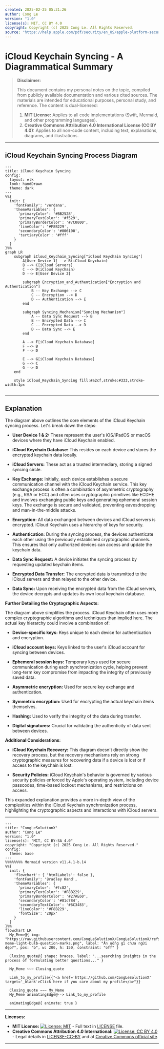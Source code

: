 ```yaml
---
created: 2025-02-25 05:31:26
author: Cong Le
version: "1.0"
license(s): MIT, CC BY 4.0
copyright: Copyright (c) 2025 Cong Le. All Rights Reserved.
source: "https://help.apple.com/pdf/security/en_US/apple-platform-security-guide.pdf"
---
```




# iCloud Keychain Syncing - A Diagrammatical Summary
> **Disclaimer:**
>
> This document contains my personal notes on the topic,
> compiled from publicly available documentation and various cited sources.
> The materials are intended for educational purposes, personal study, and reference.
> The content is dual-licensed:
> 1. **MIT License:** Applies to all code implementations (Swift, Mermaid, and other programming languages).
> 2. **Creative Commons Attribution 4.0 International License (CC BY 4.0):** Applies to all non-code content, including text, explanations, diagrams, and illustrations.
---


## iCloud Keychain Syncing Process Diagram

```mermaid
---
title: iCloud Keychain Syncing
config:
  layout: elk
  look: handDrawn
  theme: dark
---
%%{
  init: {
    'fontFamily': 'verdana',
    'themeVariables': {
      'primaryColor': '#BB2528',
      'primaryTextColor': '#f529',
      'primaryBorderColor': '#7C0000',
      'lineColor': '#F8B229',
      'secondaryColor': '#006100',
      'tertiaryColor': '#fff'
    }
  }
}%%
graph LR
    subgraph iCloud_Keychain_Syncing["iCloud Keychain Syncing"]
        A[User Device 1] --> B(iCloud Keychain)
        B --> C[iCloud Servers]
        C --> D(iCloud Keychain)
        D --> E[User Device 2]

        subgraph Encryption_and_Authentication["Encryption and Authentication"]
            B -- Key Exchange --> C
            C -- Encryption --> D
            D -- Authentication --> E
        end

        subgraph Syncing_Mechanism["Syncing Mechanism"]
            A -- Data Sync Request --> B
            B -- Encrypted Data --> C
            C -- Encrypted Data --> D
            D -- Data Sync --> E
        end
        
        A --> F[iCloud Keychain Database]
        F --> B
        F --> D
        
        E --> G[iCloud Keychain Database]
        G --> C
        G --> D
    end
    
    style iCloud_Keychain_Syncing fill:#a2cf,stroke:#333,stroke-width:1px
    
```

---

## Explanation

The diagram above outlines the core elements of the iCloud Keychain syncing process.  Let's break down the steps:

* **User Device 1 & 2:** These represent the user's iOS/iPadOS or macOS devices where they have iCloud Keychain enabled.

* **iCloud Keychain Database:**  This resides on each device and stores the encrypted keychain data locally.

* **iCloud Servers:**  These act as a trusted intermediary, storing a signed syncing circle.

* **Key Exchange:**  Initially, each device establishes a secure communication channel with the iCloud Keychain service.  This key exchange process is often a combination of asymmetric cryptography (e.g., RSA or ECC) and often uses cryptographic primitives like ECDHE and involves exchanging public keys and generating ephemeral session keys. The exchange is secure and validated, preventing eavesdropping and man-in-the-middle attacks.


* **Encryption:**  All data exchanged between devices and iCloud servers is encrypted.  iCloud Keychain uses a hierarchy of keys for security.

* **Authentication:**  During the syncing process, the devices authenticate each other using the previously established cryptographic channels. This ensures that only authorized devices can access and update the keychain data.

* **Data Sync Request:**  A device initiates the syncing process by requesting updated keychain items.

* **Encrypted Data Transfer:**  The encrypted data is transmitted to the iCloud servers and then relayed to the other device.

* **Data Sync:**  Upon receiving the encrypted data from the iCloud servers, the device decrypts and updates its own local keychain database.

**Further Detailing the Cryptographic Aspects:**

The diagram above simplifies the process.  iCloud Keychain often uses more complex cryptographic algorithms and techniques than implied here. The actual key hierarchy could involve a combination of:

* **Device-specific keys:**  Keys unique to each device for authentication and encryption.

* **iCloud account keys:**  Keys linked to the user's iCloud account for syncing between devices.

* **Ephemeral session keys:**  Temporary keys used for secure communication during each synchronization cycle, helping prevent long-term key compromise from impacting the integrity of previously saved data.

* **Asymmetric encryption:**  Used for secure key exchange and authentication.

* **Symmetric encryption:**  Used for encrypting the actual keychain items themselves.

* **Hashing:**  Used to verify the integrity of the data during transfer.

* **Digital signatures:**  Crucial for validating the authenticity of data sent between devices.

**Additional Considerations:**

* **iCloud Keychain Recovery:** This diagram doesn't directly show the recovery process, but the recovery mechanisms rely on strong cryptographic measures for recovering data if a device is lost or if access to the keychain is lost.

* **Security Policies:** iCloud Keychain's behavior is governed by various security policies enforced by Apple's operating system, including device passcodes, time-based lockout mechanisms, and restrictions on access.

This expanded explanation provides a more in-depth view of the complexities within the iCloud Keychain synchronization process, highlighting the cryptographic aspects and interactions with iCloud servers.


---

<!-- 
```mermaid
%% Current Mermaid version
info
```  -->


```mermaid
---
title: "CongLeSolutionX"
author: "Cong Le"
version: "1.0"
license(s): "MIT, CC BY-SA 4.0"
copyright: "Copyright (c) 2025 Cong Le. All Rights Reserved."
config:
  theme: base
---
%%%%%%%% Mermaid version v11.4.1-b.14
%%{
  init: {
    'flowchart': { 'htmlLabels': false },
    'fontFamily': 'Bradley Hand',
    'themeVariables': {
      'primaryColor': '#fc82',
      'primaryTextColor': '#F8B229',
      'primaryBorderColor': '#27AE60',
      'secondaryColor': '#81c784',
      'secondaryTextColor': '#6C3483',
      'lineColor': '#F8B229',
      'fontSize': '20px'
    }
  }
}%%
flowchart LR
  My_Meme@{ img: "https://raw.githubusercontent.com/CongLeSolutionX/CongLeSolutionX/refs/heads/main/assets/images/My-meme-light-bulb-question-marks.png", label: "Ăn uống gì chưa ngừi đẹp?", pos: "b", w: 200, h: 150, constraint: "off" }

  Closing_quote@{ shape: braces, label: "...searching insights in the process of formulating better questions..." }
    
  My_Meme ~~~ Closing_quote
    
  Link_to_my_profile{{"<a href='https://github.com/CongLeSolutionX' target='_blank'>Click here if you care about my profile</a>"}}

  Closing_quote ~~~ My_Meme
  My_Meme animatingEdge@--> Link_to_my_profile
  
  animatingEdge@{ animate: true }

```


---
**Licenses:**

- **MIT License:**  [![License: MIT](https://img.shields.io/badge/License-MIT-yellow.svg)](LICENSE) - Full text in [LICENSE](LICENSE) file.
- **Creative Commons Attribution 4.0 International:** [![License: CC BY 4.0](https://licensebuttons.net/l/by/4.0/88x31.png)](LICENSE-CC-BY) - Legal details in [LICENSE-CC-BY](LICENSE-CC-BY) and at [Creative Commons official site](http://creativecommons.org/licenses/by/4.0/).

---
